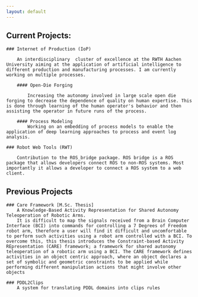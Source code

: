 ```yaml
---
layout: default
---
```


## Current Projects:

	### Internet of Production (IoP)
		
		An interdisciplinary  cluster of excellence at the RWTH Aachen University aiming at the application of artificial intelligence to different production and manufacturing processes. I am currently working on multiple processes.

		#### Open-Die Forging

			Increasing the autonomy involved in large scale open die forging to decrease the dependence of quality on human expertise. This is done through learning of the human operator's behavior and then assisting the operator in future runs of the process.

		#### Process Modeling
			Working on an embedding of process models to enable the application of deep learning approaches to process and event log analysis.

	### Robot Web Tools (RWT)

		Contribution to the ROS_bridge package. ROS bridge is a ROS package that allows developers connect ROS to non-ROS systems. Most importantly it allows a developer to connect a ROS system to a web client. 

## Previous Projects

	### Care Framework [M.Sc. Thesis]
		A Knowledge-Based Activity Representation for Shared Autonomy Teleoperation of Robotic Arms. 
		It is difficult to map the signals received from a Brain Computer Interface (BCI) into commands for controlling a 7 Degrees of Freedom robot arm, therefore a user will find it difficult and uncomfortable to perform such activities using a robot arm controlled with a BCI. To overcome this, this thesis introduces the Constraint-based Activity REpresentation (CARE) framework; a framework for shared autonomy teleoperation of a robotic arm using a BCI. The CARE framework defines activities in an object centric approach, where an object declares a set of symbolic and geometric constraints to be applied while performing different manipulation actions that might involve other objects 

	### PDDL2Clips
		A system for translating PDDL domains into clips rules